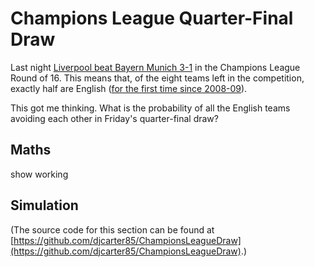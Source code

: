 # Champions League Quarter-Final Draw

Last night [Liverpool beat Bayern Munich 3-1](https://www.bbc.co.uk/sport/football/47543631) in the Champions League Round of 16. This means that, of the eight teams left in the competition, exactly half are English ([for the first time since 2008-09](https://twitter.com/OptaJoe/status/1105950279642636294)).

This got me thinking. What is the probability of all the English teams avoiding each other in Friday's quarter-final draw?

## Maths

show working

## Simulation

(The source code for this section can be found at [https://github.com/djcarter85/ChampionsLeagueDraw](https://github.com/djcarter85/ChampionsLeagueDraw).)